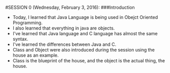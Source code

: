 #SESSION 0 (Wednesday, February 3, 2016):
###Introduction

- Today, I learned that Java Language is being used in Obejct Oriented Programming.
- I also learned that everything in java are objects.
- I've learned that Java language and C language has almost the same syntax.
- I've learned the differences between Java and C.
- Class and Object were also introduced during the session using the house as an example.
- Class is the blueprint of the house, and the object is the actual thing, the house.
